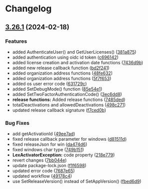 # Changelog

## [3.26.1](https://github.com/ahmad-kemsan/js-wrapper/compare/lexactivator-v3.26.0...lexactivator-v3.26.1) (2024-02-18)


### Features

* added AuthenticateUser() and GetUserLicenses() ([381a875](https://github.com/ahmad-kemsan/js-wrapper/commit/381a875464e9e5ce265e6bdfc2904a18d1cda517))
* added authentication using oidc id token ([c696142](https://github.com/ahmad-kemsan/js-wrapper/commit/c69614209f4eb760fb92d7f26252c785857288ed))
* added license creation and activation date functions ([7436d9b](https://github.com/ahmad-kemsan/js-wrapper/commit/7436d9bf68b4b363f4570d16b20d907f90e7af62))
* added new release callback function ([bd2f241](https://github.com/ahmad-kemsan/js-wrapper/commit/bd2f241630c586fecf098594dfdf6b16a537fb1c))
* added organization address functions ([48fe632](https://github.com/ahmad-kemsan/js-wrapper/commit/48fe632792308ec3a8a1450590094bd7328207ba))
* added organization address functions ([5f7f653](https://github.com/ahmad-kemsan/js-wrapper/commit/5f7f653675f2ed834efd49c30640c1e9f38bd58f))
* added os user error code ([631729c](https://github.com/ahmad-kemsan/js-wrapper/commit/631729c7ea152ca1ce4acf0aca13d5c25f2045e1))
* added SetDebugMode() function ([85e54e1](https://github.com/ahmad-kemsan/js-wrapper/commit/85e54e1dfcf64cac7e76a98e223412bf108970ff))
* added SetTwoFactorAuthenticationCode() ([3ec6dd8](https://github.com/ahmad-kemsan/js-wrapper/commit/3ec6dd84a676e64350add7a02bec195b13cc744f))
* **release functions:** Added release functions ([7485ded](https://github.com/ahmad-kemsan/js-wrapper/commit/7485ded583653a7717edec290db7f36b6d9b248a))
* totalDeactivations and allowedDeactivations ([498c271](https://github.com/ahmad-kemsan/js-wrapper/commit/498c271ed43fef64914177feffb4ad31b7ce3c07))
* updated release callback signature ([f7ced0b](https://github.com/ahmad-kemsan/js-wrapper/commit/f7ced0b35c3e3b20a2d09394d100455cf5199340))


### Bug Fixes

* add getActivationId ([49ee7ad](https://github.com/ahmad-kemsan/js-wrapper/commit/49ee7ad92069126a3ed9794451621babaa675261))
* fixed release callback parameter for windows ([d81511d](https://github.com/ahmad-kemsan/js-wrapper/commit/d81511d81ad4cafe37ebb7a9a4f76e7a46e335d5))
* fixed releaseJson for win ([da474d6](https://github.com/ahmad-kemsan/js-wrapper/commit/da474d6cc71c4a36985be996ee4e66669887c034))
* fixed windows char type ([749b151](https://github.com/ahmad-kemsan/js-wrapper/commit/749b1515f6cf7c812d40e955897e3489b1985b5f))
* **LexActivatorException:** code property ([218e779](https://github.com/ahmad-kemsan/js-wrapper/commit/218e7792282c4fb611653675120fecc39b084d5c))
* revert changes ([7bb044e](https://github.com/ahmad-kemsan/js-wrapper/commit/7bb044ef681608e5974f68196c1e7c0092db0ff6))
* update package-lock.json ([f1f6598](https://github.com/ahmad-kemsan/js-wrapper/commit/f1f6598d3c3f4842eb670beecce493f909f38ae6))
* updated error code ([7687e65](https://github.com/ahmad-kemsan/js-wrapper/commit/7687e65f458992490e0217ae84d62ddda42fd134))
* updated workflow ([49178c4](https://github.com/ahmad-kemsan/js-wrapper/commit/49178c445243c8bf11db4b9c6bcba0d89aec8b1d))
* use SetReleaseVersion() instead of SetAppVersion() ([fbed6d9](https://github.com/ahmad-kemsan/js-wrapper/commit/fbed6d9155a7557e2b715ee09805e00a510a14d4))
